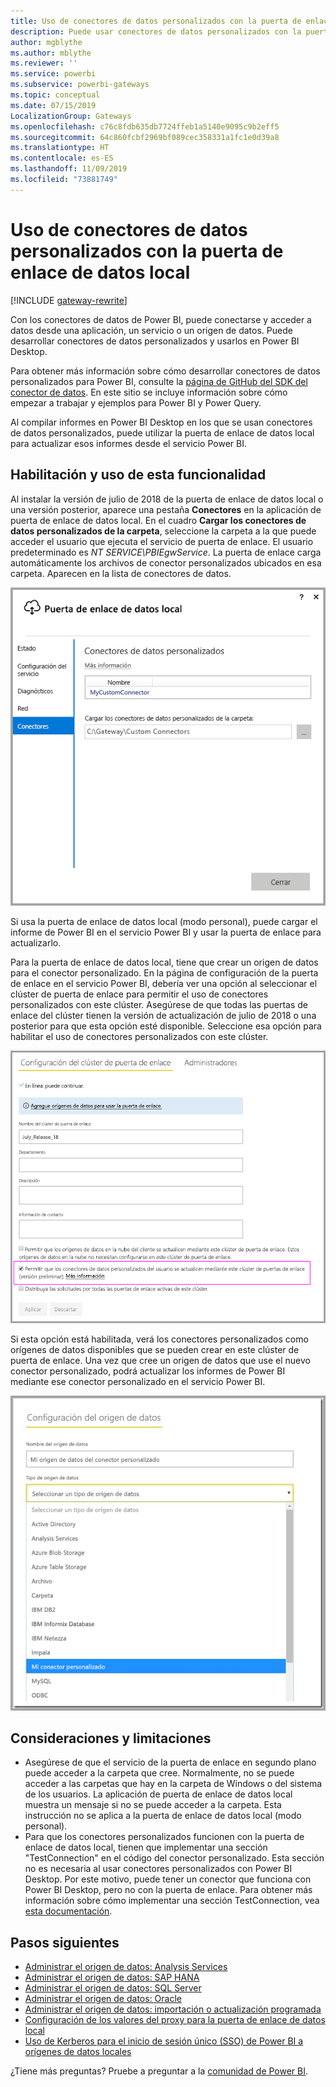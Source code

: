 ```yaml
---
title: Uso de conectores de datos personalizados con la puerta de enlace de datos local
description: Puede usar conectores de datos personalizados con la puerta de enlace de datos local.
author: mgblythe
ms.author: mblythe
ms.reviewer: ''
ms.service: powerbi
ms.subservice: powerbi-gateways
ms.topic: conceptual
ms.date: 07/15/2019
LocalizationGroup: Gateways
ms.openlocfilehash: c76c8fdb635db7724ffeb1a5140e9095c9b2eff5
ms.sourcegitcommit: 64c860fcbf2969bf089cec358331a1fc1e0d39a8
ms.translationtype: HT
ms.contentlocale: es-ES
ms.lasthandoff: 11/09/2019
ms.locfileid: "73881749"
---
```

# <a name="use-custom-data-connectors-with-the-on-premises-data-gateway"></a>Uso de conectores de datos personalizados con la puerta de enlace de datos local

[!INCLUDE [gateway-rewrite](includes/gateway-rewrite.md)]

Con los conectores de datos de Power BI, puede conectarse y acceder a datos desde una aplicación, un servicio o un origen de datos. Puede desarrollar conectores de datos personalizados y usarlos en Power BI Desktop.

Para obtener más información sobre cómo desarrollar conectores de datos personalizados para Power BI, consulte la [página de GitHub del SDK del conector de datos](https://aka.ms/dataconnectors). En este sitio se incluye información sobre cómo empezar a trabajar y ejemplos para Power BI y Power Query.

Al compilar informes en Power BI Desktop en los que se usan conectores de datos personalizados, puede utilizar la puerta de enlace de datos local para actualizar esos informes desde el servicio Power BI.

## <a name="enable-and-use-this-capability"></a>Habilitación y uso de esta funcionalidad

Al instalar la versión de julio de 2018 de la puerta de enlace de datos local o una versión posterior, aparece una pestaña **Conectores** en la aplicación de puerta de enlace de datos local. En el cuadro **Cargar los conectores de datos personalizados de la carpeta**, seleccione la carpeta a la que puede acceder el usuario que ejecuta el servicio de puerta de enlace. El usuario predeterminado es *NT SERVICE\PBIEgwService*. La puerta de enlace carga automáticamente los archivos de conector personalizados ubicados en esa carpeta. Aparecen en la lista de conectores de datos.

![Conectores de datos personalizados](media/service-gateway-custom-connectors/gateway-onprem-customconnector1.png)

Si usa la puerta de enlace de datos local (modo personal), puede cargar el informe de Power BI en el servicio Power BI y usar la puerta de enlace para actualizarlo.

Para la puerta de enlace de datos local, tiene que crear un origen de datos para el conector personalizado. En la página de configuración de la puerta de enlace en el servicio Power BI, debería ver una opción al seleccionar el clúster de puerta de enlace para permitir el uso de conectores personalizados con este clúster. Asegúrese de que todas las puertas de enlace del clúster tienen la versión de actualización de julio de 2018 o una posterior para que esta opción esté disponible. Seleccione esa opción para habilitar el uso de conectores personalizados con este clúster.

![Página Configuración del clúster de puerta de enlace](media/service-gateway-custom-connectors/gateway-onprem-customconnector2.png)

Si esta opción está habilitada, verá los conectores personalizados como orígenes de datos disponibles que se pueden crear en este clúster de puerta de enlace. Una vez que cree un origen de datos que use el nuevo conector personalizado, podrá actualizar los informes de Power BI mediante ese conector personalizado en el servicio Power BI.

![Página Configuración del origen de datos](media/service-gateway-custom-connectors/gateway-onprem-customconnector3.png)

## <a name="considerations-and-limitations"></a>Consideraciones y limitaciones

* Asegúrese de que el servicio de la puerta de enlace en segundo plano puede acceder a la carpeta que cree. Normalmente, no se puede acceder a las carpetas que hay en la carpeta de Windows o del sistema de los usuarios. La aplicación de puerta de enlace de datos local muestra un mensaje si no se puede acceder a la carpeta. Esta instrucción no se aplica a la puerta de enlace de datos local (modo personal).
* Para que los conectores personalizados funcionen con la puerta de enlace de datos local, tienen que implementar una sección "TestConnection" en el código del conector personalizado. Esta sección no es necesaria al usar conectores personalizados con Power BI Desktop. Por este motivo, puede tener un conector que funciona con Power BI Desktop, pero no con la puerta de enlace. Para obtener más información sobre cómo implementar una sección TestConnection, vea [esta documentación](https://github.com/Microsoft/DataConnectors/blob/master/docs/m-extensions.md#implementing-testconnection-for-gateway-support).

## <a name="next-steps"></a>Pasos siguientes

* [Administrar el origen de datos: Analysis Services](service-gateway-enterprise-manage-ssas.md)  
* [Administrar el origen de datos: SAP HANA](service-gateway-enterprise-manage-sap.md)  
* [Administrar el origen de datos: SQL Server](service-gateway-enterprise-manage-sql.md)  
* [Administrar el origen de datos: Oracle](service-gateway-onprem-manage-oracle.md)  
* [Administrar el origen de datos: importación o actualización programada](service-gateway-enterprise-manage-scheduled-refresh.md)
* [Configuración de los valores del proxy para la puerta de enlace de datos local](/data-integration/gateway/service-gateway-proxy)
* [Uso de Kerberos para el inicio de sesión único (SSO) de Power BI a orígenes de datos locales](service-gateway-sso-kerberos.md)  

¿Tiene más preguntas? Pruebe a preguntar a la [comunidad de Power BI](https://community.powerbi.com/).
